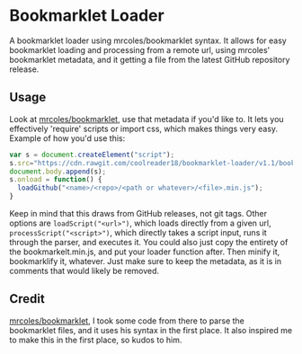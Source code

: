 # Bookmarklet Loader
A bookmarklet loader using mrcoles/bookmarklet syntax. It allows for easy bookmarklet loading and processing from a remote url, using mrcoles' bookmarklet metadata, and it getting a file from the latest GitHub repository release.

## Usage
Look at [mrcoles/bookmarklet](https://github.com/mrcoles/bookmarklet), use that metadata if you'd like to. It lets you effectively 'require' scripts or import css, which makes things very easy.
Example of how you'd use this:
```javascript
var s = document.createElement("script");
s.src="https://cdn.rawgit.com/coolreader18/bookmarklet-loader/v1.1/bookmarklet.min.js";
document.body.append(s);
s.onload = function() {
  loadGithub("<name>/<repo>/<path or whatever>/<file>.min.js");
}
```
Keep in mind that this draws from GitHub releases, not git tags.
Other options are `loadScript("<url>")`, which loads directly from a given url, `processScript("<script>")`, which directly takes a script input, runs it through the parser, and executes it. You could also just copy the entirety of the bookmarkelt.min.js, and put your loader function after. Then minify it, bookmarklify it, whatever. Just make sure to keep the metadata, as it is in comments that would likely be removed.
 
## Credit
[mrcoles/bookmarklet](https://github.com/mrcoles/bookmarklet), I took some code from there to parse the bookmarklet files, and it uses his syntax in the first place. It also inspired me to make this in the first place, so kudos to him.
